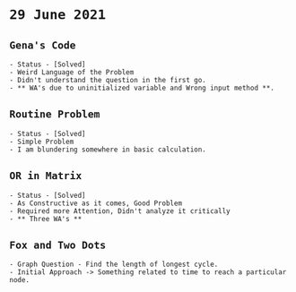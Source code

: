 # `29 June 2021`

## `Gena's Code`
    - Status - [Solved]
    - Weird Language of the Problem
    - Didn't understand the question in the first go.
    - ** WA's due to uninitialized variable and Wrong input method **.

## `Routine Problem`
    - Status - [Solved]
    - Simple Problem 
    - I am blundering somewhere in basic calculation.

## `OR in Matrix`
    - Status - [Solved]
    - As Constructive as it comes, Good Problem
    - Required more Attention, Didn't analyze it critically
    - ** Three WA's **

## `Fox and Two Dots`
    - Graph Question - Find the length of longest cycle.
    - Initial Approach -> Something related to time to reach a particular node.
